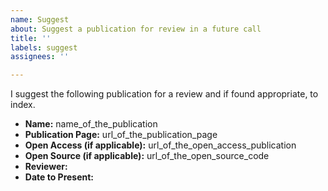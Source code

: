 ```yaml
---
name: Suggest
about: Suggest a publication for review in a future call
title: ''
labels: suggest
assignees: ''

---
```


I suggest the following publication for a review and if found appropriate, to index.
* **Name:** name_of_the_publication
* **Publication Page:** url_of_the_publication_page
* **Open Access (if applicable):** url_of_the_open_access_publication
* **Open Source (if applicable):** url_of_the_open_source_code
* **Reviewer:**
* **Date to Present:**
